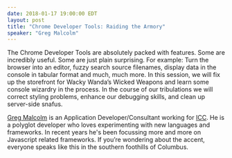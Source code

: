 ```yaml
---
date: 2018-01-17 19:00:00 EDT
layout: post
title: "Chrome Developer Tools: Raiding the Armory"
speaker: "Greg Malcolm"
---
```


The Chrome Developer Tools are absolutely packed with features. Some are incredibly useful. Some are just plain
surprising. For example: Turn the browser into an editor, fuzzy search source filenames, display data in the console in
tabular format and much, much more. In this session, we will fix up the storefront for Wacky Wanda’s Wicked Weapons and
learn some console wizardry in the process. In the course of our tribulations we will correct styling problems, enhance
our debugging skills, and clean up server-side snafus.

[Greg Malcolm](https://twitter.com/gregmalcolm) is an Application Developer/Consultant working for
[ICC](https://icctechnology.com/). He is a polyglot developer who loves experimenting with new languages and frameworks.
In recent years he's been focussing more and more on Javascript related frameworks. If you’re wondering about the
accent, everyone speaks like this in the southern foothills of Columbus.
